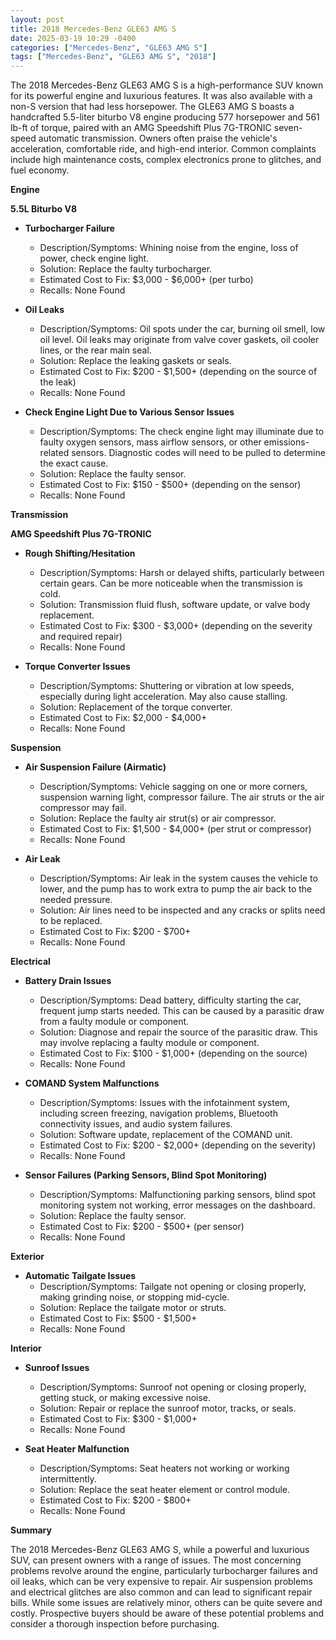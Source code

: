 ```yaml
---
layout: post
title: 2018 Mercedes-Benz GLE63 AMG S
date: 2025-03-19 10:29 -0400
categories: ["Mercedes-Benz", "GLE63 AMG S"]
tags: ["Mercedes-Benz", "GLE63 AMG S", "2018"]
---
```

The 2018 Mercedes-Benz GLE63 AMG S is a high-performance SUV known for its powerful engine and luxurious features. It was also available with a non-S version that had less horsepower. The GLE63 AMG S boasts a handcrafted 5.5-liter biturbo V8 engine producing 577 horsepower and 561 lb-ft of torque, paired with an AMG Speedshift Plus 7G-TRONIC seven-speed automatic transmission. Owners often praise the vehicle's acceleration, comfortable ride, and high-end interior. Common complaints include high maintenance costs, complex electronics prone to glitches, and fuel economy.

**Engine**

**5.5L Biturbo V8**

*   **Turbocharger Failure**
    *   Description/Symptoms: Whining noise from the engine, loss of power, check engine light.
    *   Solution: Replace the faulty turbocharger.
    *   Estimated Cost to Fix: $3,000 - $6,000+ (per turbo)
    *   Recalls: None Found

*   **Oil Leaks**
    *   Description/Symptoms: Oil spots under the car, burning oil smell, low oil level. Oil leaks may originate from valve cover gaskets, oil cooler lines, or the rear main seal.
    *   Solution: Replace the leaking gaskets or seals.
    *   Estimated Cost to Fix: $200 - $1,500+ (depending on the source of the leak)
    *   Recalls: None Found

*   **Check Engine Light Due to Various Sensor Issues**
    *   Description/Symptoms: The check engine light may illuminate due to faulty oxygen sensors, mass airflow sensors, or other emissions-related sensors. Diagnostic codes will need to be pulled to determine the exact cause.
    *   Solution: Replace the faulty sensor.
    *   Estimated Cost to Fix: $150 - $500+ (depending on the sensor)
    *   Recalls: None Found

**Transmission**

**AMG Speedshift Plus 7G-TRONIC**

*   **Rough Shifting/Hesitation**
    *   Description/Symptoms: Harsh or delayed shifts, particularly between certain gears. Can be more noticeable when the transmission is cold.
    *   Solution: Transmission fluid flush, software update, or valve body replacement.
    *   Estimated Cost to Fix: $300 - $3,000+ (depending on the severity and required repair)
    *   Recalls: None Found

*   **Torque Converter Issues**
    * Description/Symptoms: Shuttering or vibration at low speeds, especially during light acceleration. May also cause stalling.
    * Solution: Replacement of the torque converter.
    * Estimated Cost to Fix: $2,000 - $4,000+
    * Recalls: None Found

**Suspension**

*   **Air Suspension Failure (Airmatic)**
    *   Description/Symptoms: Vehicle sagging on one or more corners, suspension warning light, compressor failure. The air struts or the air compressor may fail.
    *   Solution: Replace the faulty air strut(s) or air compressor.
    *   Estimated Cost to Fix: $1,500 - $4,000+ (per strut or compressor)
    *   Recalls: None Found

*   **Air Leak**
    *   Description/Symptoms: Air leak in the system causes the vehicle to lower, and the pump has to work extra to pump the air back to the needed pressure.
    *   Solution: Air lines need to be inspected and any cracks or splits need to be replaced.
    *   Estimated Cost to Fix: $200 - $700+
    *   Recalls: None Found

**Electrical**

*   **Battery Drain Issues**
    *   Description/Symptoms: Dead battery, difficulty starting the car, frequent jump starts needed. This can be caused by a parasitic draw from a faulty module or component.
    *   Solution: Diagnose and repair the source of the parasitic draw. This may involve replacing a faulty module or component.
    *   Estimated Cost to Fix: $100 - $1,000+ (depending on the source)
    *   Recalls: None Found

*   **COMAND System Malfunctions**
    *   Description/Symptoms: Issues with the infotainment system, including screen freezing, navigation problems, Bluetooth connectivity issues, and audio system failures.
    *   Solution: Software update, replacement of the COMAND unit.
    *   Estimated Cost to Fix: $200 - $2,000+ (depending on the severity)
    *   Recalls: None Found

*   **Sensor Failures (Parking Sensors, Blind Spot Monitoring)**
    *   Description/Symptoms: Malfunctioning parking sensors, blind spot monitoring system not working, error messages on the dashboard.
    *   Solution: Replace the faulty sensor.
    *   Estimated Cost to Fix: $200 - $500+ (per sensor)
    *   Recalls: None Found

**Exterior**

*   **Automatic Tailgate Issues**
    *   Description/Symptoms: Tailgate not opening or closing properly, making grinding noise, or stopping mid-cycle.
    *   Solution: Replace the tailgate motor or struts.
    *   Estimated Cost to Fix: $500 - $1,500+
    *   Recalls: None Found

**Interior**

*   **Sunroof Issues**
    *   Description/Symptoms: Sunroof not opening or closing properly, getting stuck, or making excessive noise.
    *   Solution: Repair or replace the sunroof motor, tracks, or seals.
    *   Estimated Cost to Fix: $300 - $1,000+
    *   Recalls: None Found

*   **Seat Heater Malfunction**
    *   Description/Symptoms: Seat heaters not working or working intermittently.
    *   Solution: Replace the seat heater element or control module.
    *   Estimated Cost to Fix: $200 - $800+
    *   Recalls: None Found

**Summary**

The 2018 Mercedes-Benz GLE63 AMG S, while a powerful and luxurious SUV, can present owners with a range of issues. The most concerning problems revolve around the engine, particularly turbocharger failures and oil leaks, which can be very expensive to repair. Air suspension problems and electrical glitches are also common and can lead to significant repair bills. While some issues are relatively minor, others can be quite severe and costly. Prospective buyers should be aware of these potential problems and consider a thorough inspection before purchasing.


